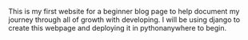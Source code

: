 This is my first website for a beginner blog page to help document my journey through all of growth with developing.
I will be using django to create this webpage and deploying it in pythonanywhere to begin.
